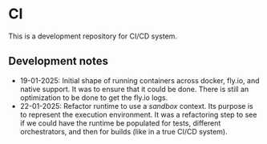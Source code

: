 # CI

This is a development repository for CI/CD system.

## Development notes

- 19-01-2025: Initial shape of running containers across docker, fly.io, and
  native support. It was to ensure that it could be done. There is still an
  optimization to be done to get the fly.io logs.
- 22-01-2025: Refactor runtime to use a _sandbox_ context. Its purpose is to
  represent the execution environment. It was a refactoring step to see if we
  could have the runtime be populated for tests, different orchestrators, and
  then for builds (like in a true CI/CD system).
